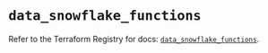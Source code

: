 # `data_snowflake_functions`

Refer to the Terraform Registry for docs: [`data_snowflake_functions`](https://registry.terraform.io/providers/snowflakedb/snowflake/2.1.1/docs/data-sources/functions).
